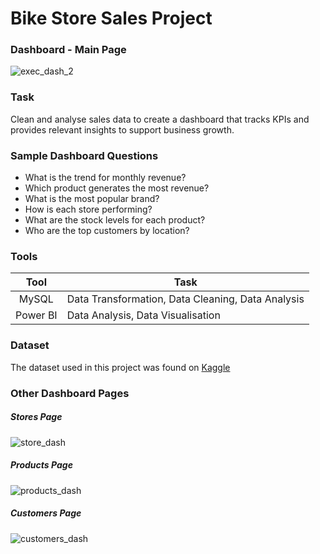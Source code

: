 # Bike Store Sales Project
### Dashboard - Main Page
![exec_dash_2](https://github.com/emTgi/Project_Bike_Store/assets/114177110/733d3cfd-a12c-4269-b2fd-d57136de3ee3)
### Task
Clean and analyse sales data to create a dashboard that tracks KPIs and provides relevant insights to support business growth.
### Sample Dashboard Questions
- What is the trend for monthly revenue?
- Which product generates the most revenue?
- What is the most popular brand?
- How is each store performing?
- What are the stock levels for each product?
- Who are the top customers by location?
### Tools

| Tool | Task |
| :---: | --- |
| MySQL | Data Transformation, Data Cleaning, Data Analysis |
| Power BI | Data Analysis, Data Visualisation |
### Dataset
The dataset used in this project was found on [Kaggle](https://www.kaggle.com/datasets/dillonmyrick/bike-store-sample-database)
### Other Dashboard Pages
##### Stores Page
![store_dash](https://github.com/emTgi/Project_Bike_Store/assets/114177110/527ad44f-55ce-4a3f-aef4-b00c5fcb5137)
##### Products Page
![products_dash](https://github.com/emTgi/Project_Bike_Store/assets/114177110/92a2b407-1996-4e3f-a73b-863afcce9b27)
##### Customers Page
![customers_dash](https://github.com/emTgi/Project_Bike_Store/assets/114177110/20acc379-711e-479e-b08a-49e184e971d1)
